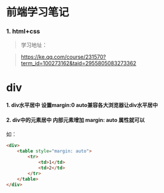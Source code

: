 # 前端学习笔记
### 1. html+css
> 学习地址： 

> https://ke.qq.com/course/231570?term_id=100273162&taid=2955805083273362

# div
#### 1. div水平居中 设置margin:0 auto兼容各大浏览器让div水平居中

#### 2. div中的元素居中 内部元素增加 margin: auto 属性就可以
如：
```html
<div>
    <table style="margin: auto">
        <tr>
            <td>1</td>
            <td>2</td>
        </tr>
    </table>
</div>
```
